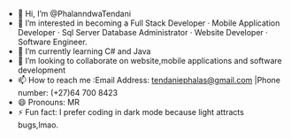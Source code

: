 - 👋 Hi, I’m @PhalanndwaTendani
- 👀 I’m interested in becoming a Full Stack Developer · Mobile Application Developer · Sql Server Database Administrator · Website Developer · Software Engineer.
- 🌱 I’m currently learning C# and Java
- 💞️ I’m looking to collaborate on website,mobile applications and software development
- 📫 How to reach me :Email Address: tendaniephalas@gmail.com |Phone number: (+27)64 700 8423
- 😄 Pronouns: MR
- ⚡ Fun fact: I prefer coding in dark mode because light attracts bugs,lmao.

<!---
PhalanndwaTendani/PhalanndwaTendani is a ✨ special ✨ repository because its `README.md` (this file) appears on your GitHub profile.
You can click the Preview link to take a look at your changes.
--->
